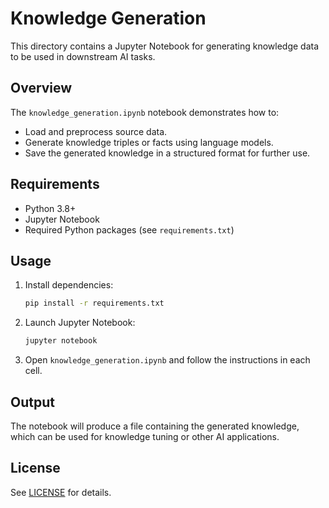 # Knowledge Generation

This directory contains a Jupyter Notebook for generating knowledge data to be used in downstream AI tasks.

## Overview

The `knowledge_generation.ipynb` notebook demonstrates how to:

- Load and preprocess source data.
- Generate knowledge triples or facts using language models.
- Save the generated knowledge in a structured format for further use.

## Requirements

- Python 3.8+
- Jupyter Notebook
- Required Python packages (see `requirements.txt`)

## Usage

1. Install dependencies:
    ```bash
    pip install -r requirements.txt
    ```
2. Launch Jupyter Notebook:
    ```bash
    jupyter notebook
    ```
3. Open `knowledge_generation.ipynb` and follow the instructions in each cell.

## Output

The notebook will produce a file containing the generated knowledge, which can be used for knowledge tuning or other AI applications.

## License

See [LICENSE](../../LICENSE) for details.
